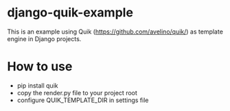 django-quik-example
===================

This is an example using Quik (https://github.com/avelino/quik/) as
template engine in Django projects.

# How to use
* pip install quik
* copy the render.py file to your project root
* configure QUIK_TEMPLATE_DIR in settings file

